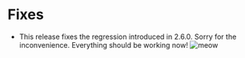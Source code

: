 # Fixes
- This release fixes the regression introduced in 2.6.0. Sorry for the inconvenience. Everything should be working now! 
![meow](http://media4.giphy.com/media/aHNB0baAe31zW/giphy.gif)
